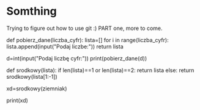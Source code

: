 # Somthing
Trying to figure out how to use git :) PART one, more to come. 

def pobierz_dane(liczba_cyfr):
    lista=[]
    for i in range(liczba_cyfr):
        lista.append(input("Podaj liczbe:"))
    return lista

d=int(input("Podaj liczbę cyfr:"))
print(pobierz_dane(d))


def srodkowy(lista):
    if len(lista)==1 or len(lista)==2:
        return lista
    else:
        return srodkowy(lista[1:-1])




xd=srodkowy(ziemniak)

print(xd)
